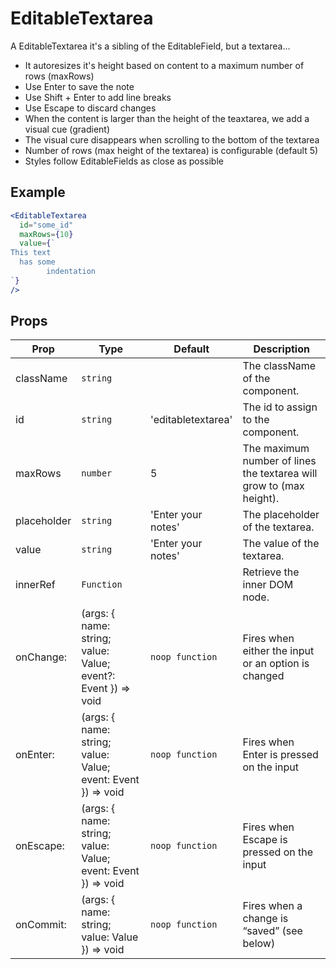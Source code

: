 # EditableTextarea

A EditableTextarea it's a sibling of the EditableField, but a textarea...

- It autoresizes it's height based on content to a maximum number of rows (maxRows)
- Use Enter to save the note
- Use Shift + Enter to add line breaks
- Use Escape to discard changes
- When the content is larger than the height of the teaxtarea, we add a visual cue (gradient)
- The visual cure disappears when scrolling to the bottom of the textarea
- Number of rows (max height of the textarea) is configurable (default 5)
- Styles follow EditableFields as close as possible

## Example

```jsx
<EditableTextarea
  id="some_id"
  maxRows={10}
  value={`
This text
  has some
        indentation
`}
/>
```

## Props

| Prop        | Type                                                          | Default            | Description                                                         |
| ----------- | ------------------------------------------------------------- | ------------------ | ------------------------------------------------------------------- |
| className   | `string`                                                      |                    | The className of the component.                                     |
| id          | `string`                                                      | 'editabletextarea' | The id to assign to the component.                                  |
| maxRows     | `number`                                                      | 5                  | The maximum number of lines the textarea will grow to (max height). |
| placeholder | `string`                                                      | 'Enter your notes' | The placeholder of the textarea.                                    |
| value       | `string`                                                      | 'Enter your notes' | The value of the textarea.                                          |
| innerRef    | `Function`                                                    |                    | Retrieve the inner DOM node.                                        |
| onChange:   | (args: { name: string; value: Value; event?: Event }) => void | `noop function`    | Fires when either the input or an option is changed                 |
| onEnter:    | (args: { name: string; value: Value; event: Event }) => void  | `noop function`    | Fires when Enter is pressed on the input                            |
| onEscape:   | (args: { name: string; value: Value; event: Event }) => void  | `noop function`    | Fires when Escape is pressed on the input                           |
| onCommit:   | (args: { name: string; value: Value }) => void                | `noop function`    | Fires when a change is “saved” (see below)                          |
